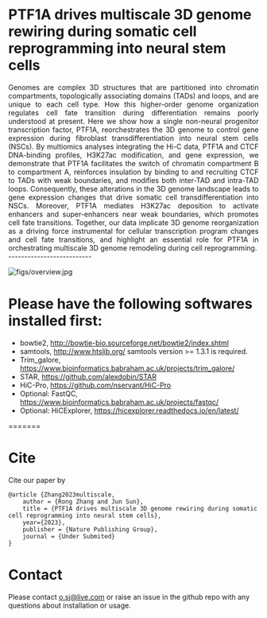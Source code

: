
# PTF1A drives multiscale 3D genome rewiring during somatic cell reprogramming into neural stem cells

<div style="text-align: justify"> Genomes are complex 3D structures that are partitioned into chromatin compartments, topologically associating domains (TADs) and loops, and are unique to each cell type. How this higher-order genome organization regulates cell fate transition during differentiation remains poorly understood at present. Here we show how a single non-neural progenitor transcription factor, PTF1A, reorchestrates the 3D genome to control gene expression during fibroblast transdifferentiation into neural stem cells (NSCs). By multiomics analyses integrating the Hi-C data, PTF1A and CTCF DNA-binding profiles, H3K27ac modification, and gene expression, we demonstrate that PTF1A facilitates the switch of chromatin compartment B to compartment A, reinforces insulation by binding to and recruiting CTCF to TADs with weak boundaries, and modifies both inter-TAD and intra-TAD loops. Consequently, these alterations in the 3D genome landscape leads to gene expression changes that drive somatic cell transdifferentiation into NSCs. Moreover, PTF1A mediates H3K27ac deposition to activate enhancers and super-enhancers near weak boundaries, which promotes cell fate transitions. Together, our data implicate 3D genome reorganization as a driving force instrumental for cellular transcription program changes and cell fate transitions, and highlight an essential role for PTF1A in orchestrating multiscale 3D genome remodeling during cell reprogramming. </div>
--------------------------

![figs/overview.jpg](https://github.com/jsun9003/PTF1A_analysis/blob/main/figs/overview.png)


# Please have the following softwares installed first:
- bowtie2, http://bowtie-bio.sourceforge.net/bowtie2/index.shtml
- samtools, http://www.htslib.org/
   samtools version >= 1.3.1 is required.
- Trim_galore, https://www.bioinformatics.babraham.ac.uk/projects/trim_galore/
- STAR, https://github.com/alexdobin/STAR
- HiC-Pro, https://github.com/nservant/HiC-Pro
- Optional: FastQC, https://www.bioinformatics.babraham.ac.uk/projects/fastqc/
- Optional: HiCExplorer, https://hicexplorer.readthedocs.io/en/latest/

=======

# Cite

Cite our paper by

```
@article {Zhang2023multiscale,
	author = {Rong Zhang and Jun Sun},
	title = {PTF1A drives multiscale 3D genome rewiring during somatic cell reprogramming into neural stem cells},
	year={2023},
	publisher = {Nature Publishing Group},
	journal = {Under Submited}
}
```



# Contact

Please contact o.sj@live.com or raise an issue in the github repo with any questions about installation or usage. 
